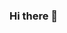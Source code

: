 ### Hi there 👋

<!--
**hyper-ub/hyper-ub** is a ✨ _special_ ✨ repository because its `README.md` (this file) appears on your GitHub profile.

Here are some ideas to get you started:

- 🔭 I’m currently working on ...

![hyper's GitHub Stats](https://bad-apple-github-readme.vercel.app/api?show_bg=1&username=hyper-ub&show_icons=true&hide=stars&title_color=#ffffff&text_color=#ffffff&icon_color=#ffffff&bg_color=#000000)

[![Top Langs](https://github-readme-stats.vercel.app/api/top-langs/?username=hyper-ub=dockerfile)](https://github.com/hyper-ub)
